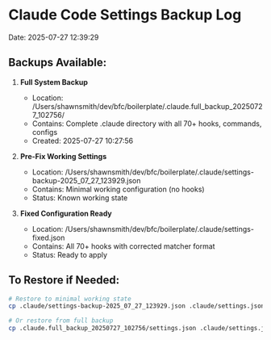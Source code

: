 # Claude Code Settings Backup Log
Date: 2025-07-27 12:39:29

## Backups Available:

1. **Full System Backup**
   - Location: /Users/shawnsmith/dev/bfc/boilerplate/.claude.full_backup_20250727_102756/
   - Contains: Complete .claude directory with all 70+ hooks, commands, configs
   - Created: 2025-07-27 10:27:56

2. **Pre-Fix Working Settings**
   - Location: /Users/shawnsmith/dev/bfc/boilerplate/.claude/settings-backup-2025_07_27_123929.json
   - Contains: Minimal working configuration (no hooks)
   - Status: Known working state

3. **Fixed Configuration Ready**
   - Location: /Users/shawnsmith/dev/bfc/boilerplate/.claude/settings-fixed.json
   - Contains: All 70+ hooks with corrected matcher format
   - Status: Ready to apply

## To Restore if Needed:
```bash
# Restore to minimal working state
cp .claude/settings-backup-2025_07_27_123929.json .claude/settings.json

# Or restore from full backup
cp .claude.full_backup_20250727_102756/settings.json .claude/settings.json
```
